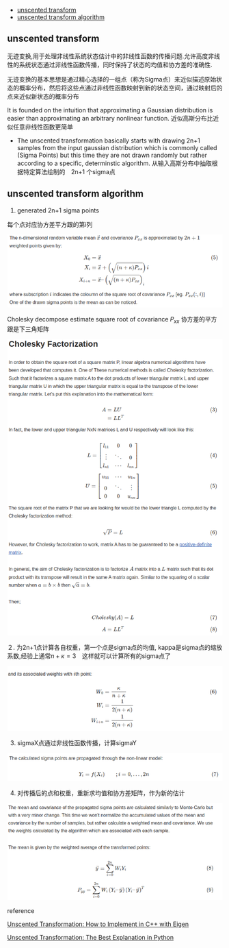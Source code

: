 - [unscented transform](#unscented-transform)
- [unscented transform algorithm](#unscented-transform-algorithm)

## unscented transform

无迹变换,用于处理非线性系统状态估计中的非线性函数的传播问题.允许高度非线性的系统状态通过非线性函数传播，同时保持了状态的均值和协方差的准确性.

无迹变换的基本思想是通过精心选择的一组点（称为Sigma点）来近似描述原始状态的概率分布，然后将这些点通过非线性函数映射到新的状态空间，通过映射后的点来近似新状态的概率分布

It is founded on the intuition that approximating a Gaussian distribution is easier than approximating an arbitrary nonlinear function. 近似高斯分布比近似任意非线性函数更简单

- The unscented transformation basically starts with drawing 2n+1 samples from the input gaussian distribution which is commonly called (Sigma Points) but this time they are not drawn randomly but rather according to a specific, determinstic algorithm. 从输入高斯分布中抽取根据特定算法绘制的　2n+1 个sigma点

## unscented transform algorithm

1. generated 2n+1 sigma points

每个点对应协方差平方跟的第i列

![](./img/unscented_transform/img1.png)

Cholesky decompose estimate square root of covariance $P_{xx}$ 协方差的平方跟是下三角矩阵

![](./img/unscented_transform/img5.png)

２. 为2n+1点计算各自权重，第一个点是sigma点的均值, kappa是sigma点的缩放系数,经验上通常$n +\kappa = 3$　这样就可以计算所有的sigma点了

![](./img/unscented_transform/img2.png)

3. sigmaX点通过非线性函数传播，计算sigmaY

![](./img/unscented_transform/img3.png)

4. 对传播后的点和权重，重新求均值和协方差矩阵，作为新的估计

![](./img/unscented_transform/img4.png)

reference

[Unscented Transformation: How to Implement in C++ with Eigen](https://codingcorner.org/unscented-transformation-c-with-eigen-and-cmake/)

[Unscented Transformation: The Best Explanation in Python](https://codingcorner.org/unscented-transformation-explained-with-python/)
